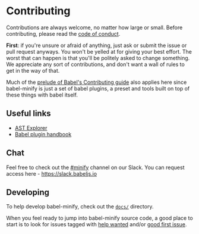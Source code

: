 # Contributing

Contributions are always welcome, no matter how large or small. Before contributing, please read the [code of conduct](CODE_OF_CONDUCT.md).

**First**: if you're unsure or afraid of anything, just ask or submit the issue or pull request anyways. You won't be yelled at for giving your best effort. The worst that can happen is that you'll be politely asked to change something. We appreciate any sort of contributions, and don't want a wall of rules to get in the way of that.

Much of the [prelude of Babel's Contributing guide](https://github.com/babel/babel/blob/master/CONTRIBUTING.md) also applies here since babel-minify is just a set of babel plugins, a preset and tools built on top of these things with babel itself.

## Useful links

+ [AST Explorer](https://astexplorer.net)
+ [Babel plugin handbook](https://github.com/thejameskyle/babel-handbook/blob/master/translations/en/plugin-handbook.md#babel-plugin-handbook)

## Chat

Feel free to check out the [#minify](https://babeljs.slack.com/messages/minify/) channel on our Slack. You can request access here - https://slack.babeljs.io

## Developing

To help develop babel-minify, check out the [`docs/`](docs) directory.

When you feel ready to jump into babel-minify source code, a good place to start is to look for issues tagged with [help wanted](https://github.com/babel/minify/issues?q=is%3Aissue+is%3Aopen+label%3A%22help+wanted%22) and/or [good first issue](https://github.com/babel/minify/issues?q=is%3Aopen+is%3Aissue+label%3A%22good+first+issue%22).
